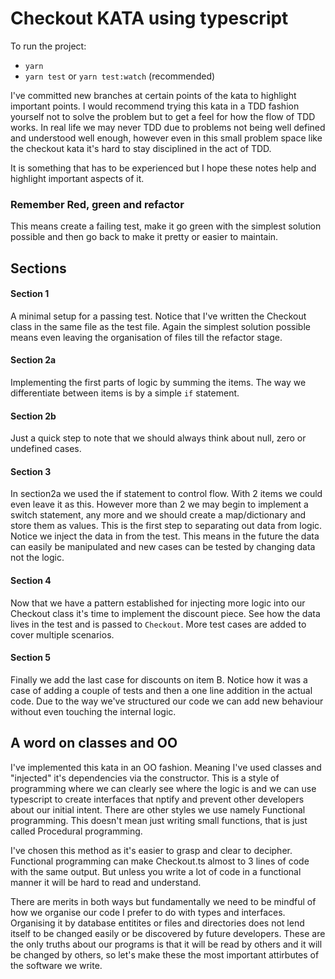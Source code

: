 # Checkout KATA using typescript

To run the project:
 - `yarn`
 - `yarn test` or `yarn test:watch` (recommended)

I've committed new branches at certain points of the kata to highlight important points.  I would recommend trying this kata in a TDD fashion yourself not to solve the problem but to get a feel for how the flow of TDD works.  In real life we may never TDD due to problems not being well defined and understood well enough, however even in this small problem space like the checkout kata it's hard to stay disciplined in the act of TDD.

It is something that has to be experienced but I hope these notes help and highlight important aspects of it.

### Remember Red, green and refactor

This means create a failing test, make it go green with the simplest solution possible and then go back to make it pretty or easier to maintain.

## Sections

#### Section 1

A minimal setup for a passing test.  Notice that I've written the Checkout class in the same file as the test file.  Again the simplest solution possible means even leaving the organisation of files till the refactor stage.

#### Section 2a

Implementing the first parts of logic by summing the items.  The way we differentiate between items is by a simple `if` statement. 

#### Section 2b

Just a quick step to note that we should always think about null, zero or undefined cases.

#### Section 3

In section2a we used the if statement to control flow.  With 2 items we could even leave it as this.  However more than 2 we may begin to implement a switch statement, any more and we should create a map/dictionary and store them as values.  This is the first step to separating out data from logic.  Notice we inject the data in from the test.  This means in the future the data can easily be manipulated and new cases can be tested by changing data not the logic.

#### Section 4

Now that we have a pattern established for injecting more logic into our Checkout class it's time to implement the discount piece.  See how the data lives in the test and is passed to `Checkout`.  More test cases are added to cover multiple scenarios.

#### Section 5

Finally we add the last case for discounts on item B.  Notice how it was a case of adding a couple of tests and then a one line addition in the actual code.  Due to the way we've structured our code we can add new behaviour without even touching the internal logic.


## A word on classes and OO

I've implemented this kata in an OO fashion.   Meaning I've used classes and "injected" it's dependencies via the constructor.  This is a style of programming where we can clearly see where the logic is and we can use typescript to create interfaces that nptify and prevent other developers about our initial intent.  There are other styles we use namely Functional programming.  This doesn't mean just writing small functions, that is just called Procedural programming.  

I've chosen this method as it's easier to grasp and clear to decipher.  Functional programming can make Checkout.ts almost to 3 lines of code with the same output.  But unless you write a lot of code in a functional manner it will be hard to read and understand.

There are merits in both ways but fundamentally we need to be mindful of how we organise our code I prefer to do with types and interfaces.  Organising it by database entitites or files and directories does not lend itself to be changed easily or be discovered by future developers.  These are the only truths about our programs is that it will be read by others and it will be changed by others, so let's make these the most important attirbutes of the software we write.

